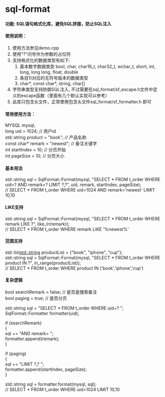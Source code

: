 sql-format
===========

#### 功能: SQL语句格式化库，避免SQL拼接，防止SQL注入

#### 使用说明：
1. 使用方法参见demo.cpp
2. 使用"?"问号作为参数的占位符
3. 支持格式化的数据类型有如下:
   1) 基本数字数据类型 bool, char, char16_t, char32_t, wchar_t, short, int, long, long long, float, double
   2) 条目1)对应的无符号版本的数据类型
   3) char*, const char*, string, char[]
4. 字符串类型支持防御SQL注入, 不过需要在sql_format/sf_escape.h文件中定义的escape函数（里面有几个默认实现可以参考）
5. 此库只包含头文件，正常使用包含头文件sql_format/sf_formatter.h 即可


#### 常用使用方法：
MYSQL mysql;</br>
long uid = 1024; // 用户id </br>
std::string product = "book"; // 产品名称</br>
const char* remark = "newest"; // 备注关键字</br>
int startIndex = 10; // 分页开始</br>
int pageSize = 10; // 分页大小</br>


#### 基本用法
std::string sql = SqlFormat::Format(mysql, "SELECT * FROM t_order WHERE uid=? AND remark=? LIMIT ?,?", uid, remark, startIndex, pageSize);</br>
// SELECT * FROM t_order WHERE uid=1024 AND remark='newest' LIMIT 10,10


#### LIKE支持 
std::string sql = SqlFormat::Format(mysql, "SELECT * FROM t_order WHERE remark LIKE ?", like_lr(remark));</br>
// SELECT * FROM t_order WHERE remark LIKE '%newest%' 


#### 范围支持 
std::list<std::string> productList = {"book", "iphone", "cup"};</br>
std::string sql = SqlFormat::Format(mysql, "SELECT * FROM t_order WHERE product IN ?", in_range(productList));</br>
// SELECT * FROM t_order WHERE product IN ('book','iphone','cup') 


#### 复杂逻辑 
bool searchRemark = false; // 是否是搜索备注</br>
bool paging = true; // 是否分页</br>

std::string sql = "SELECT * FROM t_order WHERE uid=? ";</br>
SqlFormat::Formatter formatter(uid);</br>

if (searchRemark)</br>
{</br>
    sql += "AND remark= ";</br>
    formatter.append(remark);</br>
}</br>

if (paging)</br>
{</br>
    sql += "LIMIT ?,? ";</br>
   formatter.append(startIndex, pageSize);</br>
}</br>

std::string sql = formatter.format(mysql, sql);</br>
// SELECT * FROM t_order WHERE uid=1024 LIMIT 10,10</br>
